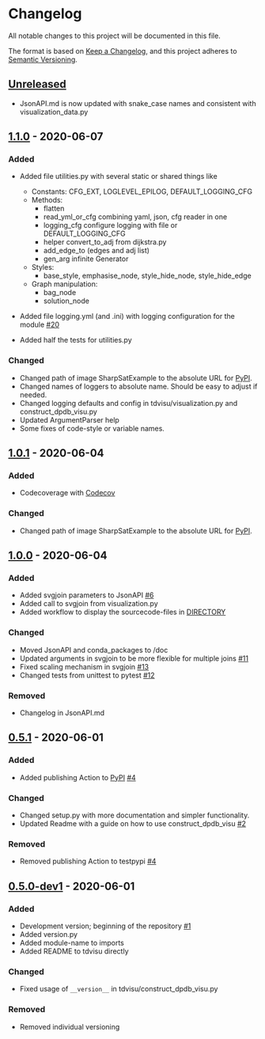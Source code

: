 # Changelog

All notable changes to this project will be documented in this file.

The format is based on [Keep a Changelog](https://keepachangelog.com/en/1.0.0/ ), and this
project adheres to [Semantic Versioning](https://semver.org/spec/v2.0.0.html ).

## [Unreleased]

- JsonAPI.md is now updated with snake_case names and consistent with visualization_data.py 

## [1.1.0] - 2020-06-07
### Added
- Added file utilities.py with several static or shared things like
    - Constants: CFG_EXT, LOGLEVEL_EPILOG, DEFAULT_LOGGING_CFG 
    - Methods: 
        - flatten
        - read_yml_or_cfg combining yaml, json, cfg reader in one
        - logging_cfg configure logging with file or DEFAULT_LOGGING_CFG 
        - helper convert_to_adj from dijkstra.py
        - add_edge_to (edges and adj list)
        - gen_arg infinite Generator
    - Styles:
        - base_style, emphasise_node, style_hide_node, style_hide_edge
    - Graph manipulation:
        - bag_node
        - solution_node
      
- Added file logging.yml (and .ini) with logging configuration for the module [#20]
- Added half the tests for utilities.py

### Changed
- Changed path of image SharpSatExample to the absolute URL for [PyPI].
- Changed names of loggers to absolute name. Should be easy to adjust if needed.
- Changed logging defaults and config in tdvisu/visualization.py and construct_dpdb_visu.py
- Updated ArgumentParser help
- Some fixes of code-style or variable names. 

## [1.0.1] - 2020-06-04
### Added
- Codecoverage with [Codecov]

### Changed
- Changed path of image SharpSatExample to the absolute URL for [PyPI].

## [1.0.0] - 2020-06-04
### Added
- Added svgjoin parameters to JsonAPI [#6]
- Added call to svgjoin from visualization.py
- Added workflow to display the sourcecode-files in [DIRECTORY]

### Changed 
- Moved JsonAPI and conda_packages to /doc
- Updated arguments in svgjoin to be more flexible for multiple joins [#11]
- Fixed scaling mechanism in svgjoin [#13]
- Changed tests from unittest to pytest [#12]

### Removed
- Changelog in JsonAPI.md

## [0.5.1] - 2020-06-01
### Added
- Added publishing Action to [PyPI] [#4]

### Changed
- Changed setup.py with more documentation and simpler functionality.
- Updated Readme with a guide on how to use construct_dpdb_visu [#2]

### Removed
- Removed publishing Action to testpypi [#4]


## [0.5.0-dev1] - 2020-06-01

### Added

- Development version; beginning of the repository [#1]
- Added version.py
- Added module-name to imports
- Added README to tdvisu directly

### Changed
- Fixed usage of `__version__` in tdvisu/construct_dpdb_visu.py

### Removed
- Removed individual versioning 

[#1]: https://github.com/VaeterchenFrost/tdvisu/issues/1
[#2]: https://github.com/VaeterchenFrost/tdvisu/issues/2
[#4]: https://github.com/VaeterchenFrost/tdvisu/issues/4
[#6]: https://github.com/VaeterchenFrost/tdvisu/issues/6
[#11]: https://github.com/VaeterchenFrost/tdvisu/issues/11
[#12]: https://github.com/VaeterchenFrost/tdvisu/issues/12
[#13]: https://github.com/VaeterchenFrost/tdvisu/issues/13
[#20]: https://github.com/VaeterchenFrost/tdvisu/pull/20

[@VaeterchenFrost]: https://github.com/VaeterchenFrost
[PyPI]: https://pypi.org/project/tdvisu/
[mypy]: https://github.com/python/mypy
[DIRECTORY]: https://github.com/VaeterchenFrost/tdvisu/blob/master/DIRECTORY.md
[Codecov]: https://codecov.io/gh/VaeterchenFrost/tdvisu

[Unreleased]: https://github.com/VaeterchenFrost/tdvisu/compare/v1.1.0...master
[1.1.0]: https://github.com/VaeterchenFrost/tdvisu/releases/tag/v1.1.0
[1.0.1]: https://github.com/VaeterchenFrost/tdvisu/releases/tag/v1.0.1
[1.0.0]: https://github.com/VaeterchenFrost/tdvisu/releases/tag/v1.0.0
[0.5.1]: https://github.com/VaeterchenFrost/tdvisu/releases/tag/v0.5.1
[0.5.0-dev1]: https://github.com/VaeterchenFrost/tdvisu/releases/tag/v0.5.0-dev1
